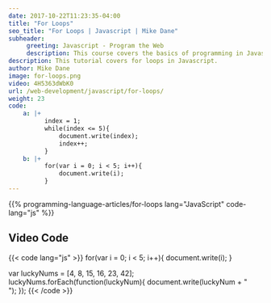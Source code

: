 ```yaml
---
date: 2017-10-22T11:23:35-04:00
title: "For Loops"
seo_title: "For Loops | Javascript | Mike Dane"
subheader:
     greeting: Javascript - Program the Web
     description: This course covers the basics of programming in Javascript. Work your way through the videos/articles and I'll teach you everything you need to know to make your website more responsive!
description: This tutorial covers for loops in Javascript.
author: Mike Dane
image: for-loops.png
video: 4H5363dWbK0
url: /web-development/javascript/for-loops/
weight: 23
code:
    a: |+
          index = 1;
          while(index <= 5){
              document.write(index);
              index++;
          }
    b: |+
          for(var i = 0; i < 5; i++){
              document.write(i);
          }
---
```


{{% programming-language-articles/for-loops lang="JavaScript" code-lang="js" %}}

## Video Code

{{< code lang="js" >}}
for(var i = 0; i < 5; i++){
     document.write(i);
}

var luckyNums = [4, 8, 15, 16, 23, 42];
luckyNums.forEach(function(luckyNum){
     document.write(luckyNum + "<br>");
});
{{< /code >}}